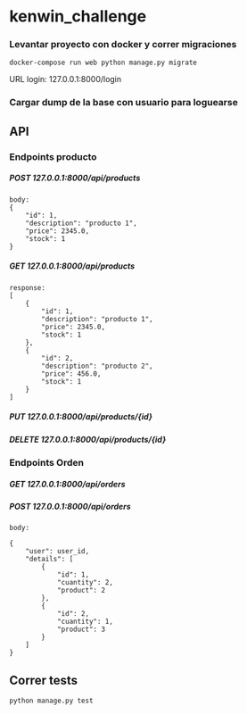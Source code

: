 # kenwin_challenge

### Levantar proyecto con docker y correr migraciones
```docker-compose run web python manage.py migrate```

URL login: 127.0.0.1:8000/login

### Cargar dump de la base con usuario para loguearse


## API
### Endpoints producto

##### POST 127.0.0.1:8000/api/products
```
body:
{
    "id": 1,
    "description": "producto 1",
    "price": 2345.0,
    "stock": 1
}
```
##### GET 127.0.0.1:8000/api/products
```
response:
[
    {
        "id": 1,
        "description": "producto 1",
        "price": 2345.0,
        "stock": 1
    },
    {
        "id": 2,
        "description": "producto 2",
        "price": 456.0,
        "stock": 1
    }
]
```
##### PUT 127.0.0.1:8000/api/products/{id}
##### DELETE 127.0.0.1:8000/api/products/{id}

### Endpoints Orden

##### GET 127.0.0.1:8000/api/orders

##### POST 127.0.0.1:8000/api/orders
```
body:

{
    "user": user_id,
    "details": [
        {
            "id": 1,
            "cuantity": 2,
            "product": 2
        },
        {
            "id": 2,
            "cuantity": 1,
            "product": 3
        }
    ]
}
```
## Correr tests
```python manage.py test```